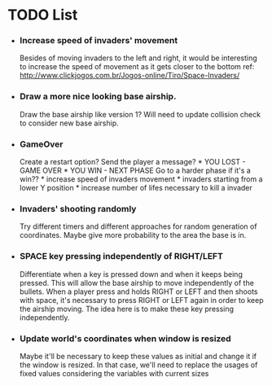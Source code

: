# TODO List

*  ### **Increase speed of invaders' movement**
 	Besides of moving invaders to the left and right, it would be interesting to increase the speed of movement as it gets closer to the bottom ref: http://www.clickjogos.com.br/Jogos-online/Tiro/Space-Invaders/

* ### **Draw a more nice looking base airship.**
	 Draw the base airship like version 1?
	 Will need to update collision check to consider new base airship.

* ### **GameOver**
	Create a restart option?
	Send the player a message?
		* YOU LOST - GAME OVER
		* YOU WIN - NEXT PHASE
	Go to a harder phase if it's a win??
		* increase speed of invaders movement
		* invaders starting from a lower Y position
		* increase number of lifes necessary to kill a invader
	
* ### **Invaders' shooting randomly**
 	Try different timers and different approaches for random generation of coordinates. Maybe give more probability to the area the base is in.

* ### **SPACE key pressing independently of RIGHT/LEFT**
	Differentiate when a key is pressed down and when it keeps being pressed. This will allow the base airship to move independently of the bullets.
	When a player press and holds RIGHT or LEFT and then shoots with space, it's necessary to press RIGHT or LEFT again in order to keep the airship moving. The idea here is to make these key pressing independently.

* ### **Update world's coordinates when window is resized**
	Maybe it'll be necessary to keep these values as initial and change it if the window is resized. In that case, we'll need to replace the usages of fixed values considering the variables with current sizes

